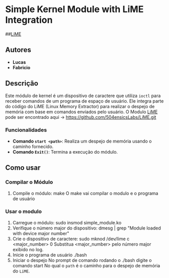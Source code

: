 # Simple Kernel Module with LiME Integration
##[LiME](https://github.com/504ensicsLabs/LiME.git)

## Autores
- **Lucas**
- **Fabricio**

## Descrição
Este módulo de kernel é um dispositivo de caractere que utiliza `ioctl` para receber comandos de um programa de espaço de usuário. Ele integra parte do código do LiME (Linux Memory Extractor) para realizar o despejo de memória com base em comandos enviados pelo usuário.
O Modulo [LiME](https://github.com/504ensicsLabs/LiME.git) pode ser encontrado aqui -> https://github.com/504ensicsLabs/LiME.git

### Funcionalidades
- **Comando `start <path>`**: Realiza um despejo de memória usando o caminho fornecido.
- **Comando `Exit()`**: Termina a execução do módulo.

## Como usar

### Compilar o Módulo
1. Compile o módulo:
	make
	O make vai compilar o modulo e o programa de usuário
### Usar o modulo
1. Carregue o módulo:
	sudo insmod simple_module.ko
2. Verifique o número major do dispositivo:
	dmesg | grep "Module loaded with device major number"
3. Crie o dispositivo de caractere:
	sudo mknod /dev/lime c <major_number> 0
	Substitua <major_number> pelo número major exibido no log.
4. Inicie o programa de usuário
	./bash
5. Iniciar o despejo
	No prompt de comando rodando o ./bash digite o comando start <path>
	No qual o `path` é o caminho para o despejo de memória do `LiME`.
